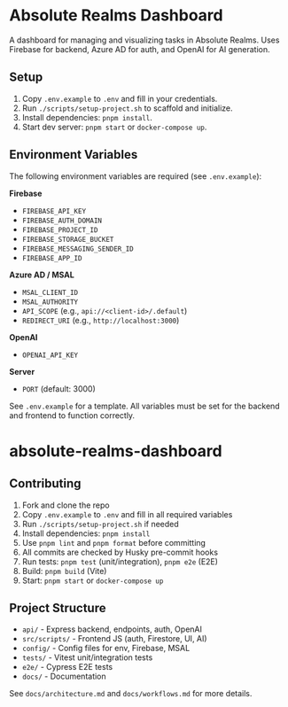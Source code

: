 # Absolute Realms Dashboard

A dashboard for managing and visualizing tasks in Absolute Realms.
Uses Firebase for backend, Azure AD for auth, and OpenAI for AI generation.

## Setup

1. Copy `.env.example` to `.env` and fill in your credentials.
2. Run `./scripts/setup-project.sh` to scaffold and initialize.
3. Install dependencies: `pnpm install`.
4. Start dev server: `pnpm start` or `docker-compose up`.

## Environment Variables

The following environment variables are required (see `.env.example`):

**Firebase**

- `FIREBASE_API_KEY`
- `FIREBASE_AUTH_DOMAIN`
- `FIREBASE_PROJECT_ID`
- `FIREBASE_STORAGE_BUCKET`
- `FIREBASE_MESSAGING_SENDER_ID`
- `FIREBASE_APP_ID`

**Azure AD / MSAL**

- `MSAL_CLIENT_ID`
- `MSAL_AUTHORITY`
- `API_SCOPE` (e.g., `api://<client-id>/.default`)
- `REDIRECT_URI` (e.g., `http://localhost:3000`)

**OpenAI**

- `OPENAI_API_KEY`

**Server**

- `PORT` (default: 3000)

See `.env.example` for a template. All variables must be set for the backend and frontend to function correctly.

# absolute-realms-dashboard

## Contributing

1. Fork and clone the repo
2. Copy `.env.example` to `.env` and fill in all required variables
3. Run `./scripts/setup-project.sh` if needed
4. Install dependencies: `pnpm install`
5. Use `pnpm lint` and `pnpm format` before committing
6. All commits are checked by Husky pre-commit hooks
7. Run tests: `pnpm test` (unit/integration), `pnpm e2e` (E2E)
8. Build: `pnpm build` (Vite)
9. Start: `pnpm start` or `docker-compose up`

## Project Structure

- `api/` - Express backend, endpoints, auth, OpenAI
- `src/scripts/` - Frontend JS (auth, Firestore, UI, AI)
- `config/` - Config files for env, Firebase, MSAL
- `tests/` - Vitest unit/integration tests
- `e2e/` - Cypress E2E tests
- `docs/` - Documentation

See `docs/architecture.md` and `docs/workflows.md` for more details.
